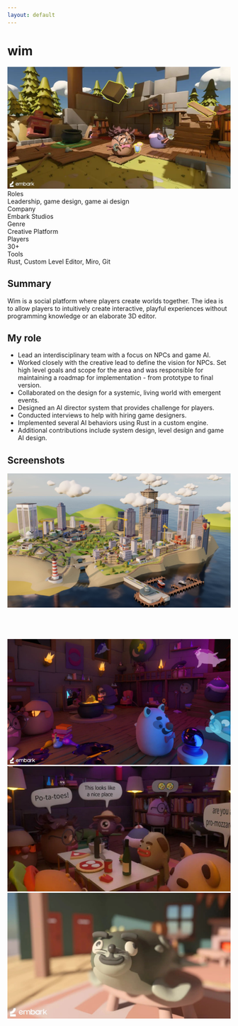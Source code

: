 ```yaml
---
layout: default
---
```

<div id="main">
    <div class="inner">
        <h1>wim</h1>
        <div class="row gtr-100">
            <div class="col-7"><span class="image fit"><img src="/images/wim/screen_01.jpg" alt=""></span></div>
            <div class="col-5 info-box">
                <div class="title">Roles</div>
                <div class="info">Leadership, game design, game ai design</div>
                <div class="title">Company</div>
                <div class="info">Embark Studios</div>
                <div class="title">Genre</div>
                <div class="info">Creative Platform</div>
                <div class="title">Players</div>
                <div class="info">30+</div>
                <div class="title">Tools</div>
                <div class="info">Rust, Custom Level Editor, Miro, Git</div>
            </div>
        </div>
        <h2>Summary</h2>
        <p>Wim is a social platform where players create worlds together. The idea is to allow players to intuitively
            create interactive, playful experiences without programming knowledge or an elaborate 3D editor.</p>
        <h2>My role</h2>
        <ul>
            <li>Lead an interdisciplinary team with a focus on NPCs and game AI.</li>
            <li>Worked closely with the creative lead to define the vision for NPCs. Set high level goals and scope for
                the area and was responsible for maintaining a roadmap for implementation - from prototype to final
                version.</li>
            <li>Collaborated on the design for a systemic, living world with emergent events.</li>
            <li>Designed an AI director system that provides challenge for players.</li>
            <li>Conducted interviews to help with hiring game designers.</li>
            <li>Implemented several AI behaviors using Rust in a custom engine.</li>
            <li>Additional contributions include system design, level design and game AI design.</li>
        </ul>
        <h2>Screenshots</h2>
        <div class="box alt">
            <div class="row gtr-50">
                <div class="col-6 col-12-medium"><span class="image fit"><img src="/images/wim/screen_06.jpg"
                    alt=""></span></div>
                <div class="col-6 col-12-medium"><span class="image fit"><img src="/images/wim/anim_01.gif"
                            alt=""></span></div>
                <div class="col-6 col-12-medium"><span class="image fit"><img src="/images/wim/anim_02.gif"
                            alt=""></span></div>
                <div class="col-6 col-12-medium"><span class="image fit"><img src="/images/wim/anim_03.gif"
                            alt=""></span></div>
                <div class="col-6 col-12-medium"><span class="image fit"><img src="/images/wim/anim_04.gif"
                            alt=""></span></div>
                <div class="col-6 col-12-medium"><span class="image fit"><img src="/images/wim/screen_03.jpg"
                            alt=""></span></div>
                <div class="col-6 col-12-medium"><span class="image fit"><img src="/images/wim/screen_02.jpg"
                            alt=""></span></div>
                <div class="col-6 col-12-medium"><span class="image fit"><img src="/images/wim/screen_04.jpg"
                            alt=""></span></div>
            </div>
        </div>
    </div>
</div>